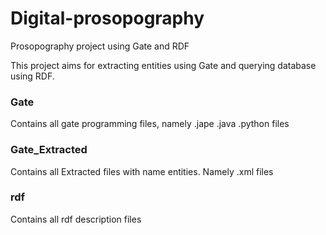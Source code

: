Digital-prosopography
=====================

Prosopography project using Gate and RDF

This project aims for extracting entities using Gate and querying database using RDF.

### Gate

Contains all gate programming files, namely .jape .java .python files

### Gate_Extracted

Contains all Extracted files with name entities. Namely .xml files

### rdf

Contains all rdf description files
